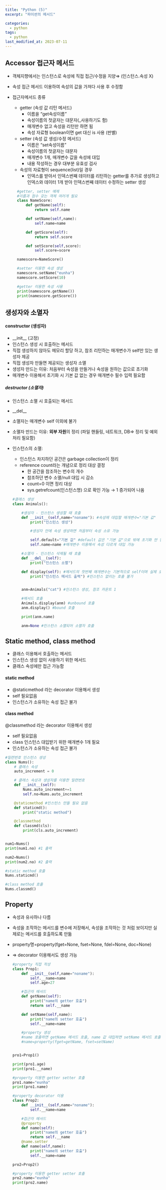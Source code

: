 ```yaml
---
title: "Python (5)"
excerpt: "파이썬의 메서드"

categories:
  - python
tags:
  - python
last_modified_at: 2023-07-11
---
```


## **Accessor 접근자 메서드** ##

- 객체지향에서는 인스턴스로 속성에 직접 접근/수정을 지양⇒ (인스턴스.속성 X)
- 속성 접근 메서드 이용하여 속성의 값을 가져다 사용 후 수정함
- 접근자메서드 종류
    - getter (속성 값 리턴 메서드)
        - 이름을 “get속성이름”
        - 속성이름의 첫글자는 대문자(_사용하기도 함)
        - 매개변수 없고 속성을 리턴만 하면 됨
        - 속성 자료형 boolean이면 get 대신 is 사용 (판별)
    - setter (속성 값 생성/수정 메서드)
        - 이름은 “set속성이름”
        - 속성이름의 첫글자는 대문자
        - 매개변수 1개, 매개변수 값을 속성에 대입
        - 내용 작성하는 경우 대부분 유효성 검사
    - 속성의 자료형이 sequence(list)일 경우
        - 인덱스를 받아서 인덱스번째 데이터를 리턴하는 getter를 추가로 생성하고 인덱스와 데이터 1개 받아 인덱스번째 데이터 수정하는 setter 생성


  ```python
    #getter, setter 예제
    #이름과 점수 갖는 객체 여러개 필요
    class NameScore:
        def getName(self):
            return self.name

        def setName(self,name):
            self.name=name

        def getScore(self):
            return self.score

        def setScore(self,score):
            self.score=score

    namescore=NameScore()

    #setter 이용한 속성 생성
    namescore.setName("eunha")
    namescore.setScore(10)

    #getter 이용한 속성 사용
    print(namescore.getName())
    print(namescore.getScore())
  ```



## **생성자와 소멸자** ##

#### constructor (생성자) ####
- \_\_init\_\_  (고정)
- 인스턴스 생성 시 호출하는 메서드
- 직접 생성하지 않아도 메모리 할당 하고, 참조 리턴하는 매개변수가 self만 있는 생성자 제공
- 직접 생성자 만들면 제공되는 생성자 소멸
- 생성자 만드는 이유: 처음부터 속성을 만들거나 속성을 원하는 값으로 초기화
- 매개변수 이용해서 초기화 시 기본 값 없는 경우 매개변수 필수 입력 필요함
##### destructor (소멸자) ####
- 인스턴스 소멸 시 호출되는 메서드
- \_\_del\_\_
- 소멸자는 매개변수 self 이외에 불가
- 소멸자 만드는 이유: **외부 자원**의 정리 (파일 핸들링, 네트워크, DB⇒ 정리 및 예외처리 필요함)
- 인스턴스의 소멸:
    - 인스턴스 차지하던 공간은 garbage collection이 정리
    - reference count라는 개념으로 정리 대상 결정
        - 한 공간을 참조하는 변수의 개수
        - 참조하던 변수 소멸/null 대입 시 감소
        - count=0 이면 정리 대상
        - sys.getrefcount(인스턴스명) 으로 확인 가능 →  1 증가되어 나옴

    ```python
    #클래스 생성
    class Animals():

        #생성자 - 인스턴스 생성할 때 호출
        def __init__(self,name="noname"): #속성에 대입할 매개변수="기본 값"
            print("인스턴스 생성")

            #생성자 안에 속성 생성하면 처음부터 속성 소유 가능

            self.default="기본 값" #default 값은 "기본 값"으로 밖에 초기화 안 됨
            self.name=name #매개변수 이용해서 속성 다르게 대입 가능

        #소멸자 - 인스턴스 삭제될 때 호출
        def __del__(self):
            print("인스턴스 소멸")

        def display(self): #메서드의 첫번째 매개변수는 기본적으로 self이며 실제 호출할 땐 생략
            print("인스턴스 메서드 출력") #인스턴스 없이는 호출 불가


        anm=Animals("cat") #인스턴스 생성, 참조 카운트 1

        #메서드 호출
        Animals.display(anm) #unbound 호출
        anm.display() #bound 호출

        print(anm.name)

        anm=None #인스턴스 소멸되어 소멸자 호출
    ```        

## **Static method, class method** ##
- 클래스 이용해서 호출하는 메서드
- 인스턴스 생성 없이 사용하기 위한 메서드
- 클래스 속성에만 접근 가능함

#### static method ####
- @staticmethod 라는 decorator 이용해서 생성
- self 필요없음
- 인스턴스가 소유하는 속성 접근 불가
#### class method ####
 @classmethod 라는 decorator 이용해서 생성
- self 필요없음
- class 인스턴스 대입받기 위한 매개변수 1개 필요
- 인스턴스가 소유하는 속성 접근 불가

```python
#일련번호 인스턴스 생성
class Nums():
    # 클래스 속성
    auto_increment = 0

    # 클래스 속성과 생성자를 이용한 일련번호
    def __init__(self):
        Nums.auto_increment+=1
        self.no=Nums.auto_increment

    @staticmethod #인스턴스 만들 필요 없음
    def staticmd():
        print("static method")

    @classmethod
    def classmd(cls):
        print(cls.auto_increment)


num1=Nums()
print(num1.no) #1 출력

num2=Nums()
print(num2.no) #2 출력

#static method 호출
Nums.staticmd()

#class method 호출
Nums.classmd()
```


## **Property** ##
- 속성과 유사하나 다름
- 속성을 조작하는 메서드를 변수에 저장해서, 속성을 조작하는 것 처럼 보이지만 실제로는 메서드를 호출하도록 만듦
- property명=property(fget=None, fset=None, fdel=None,  doc=None)
- ⇒ decorator 이용해서도 생성 가능


    ```python
  #property 직접 작성
    class Prop1:
        def __init__(self,name="noname"):
            self.__name=name
            self.age=27

        #접근자 메서드
        def getName(self):
            print("name의 getter 호출")
            return self.__name

        def setName(self,name):
            print("name의 setter 호출")
            self.__name=name

        #property 생성
        #name 호출하면 getName 메서드 호출, name 값 대입하면 setName 메서드 호출
        #name=property(fget=getName, fset=setName)


    pro1=Prop1()

    print(pro1.age)
    print(pro1.__name)

    #property 이용한 getter setter 호출
    pro1.name="eunha"
    print(pro1.name)
    ```

    ```python
    #property decorator 이용
    class Prop2:
        def __init__(self,name="noname"):
            self.__name=name

        #접근자 메서드
        @property
        def name(self):
            print("name의 getter 호출")
            return self.__name
        @name.setter
        def name(self,name):
            print("name의 setter 호출")
            self.__name=name

    pro2=Prop2()

    #property 이용한 getter setter 호출
    pro2.name="eunha"
    print(pro2.name)
    ```